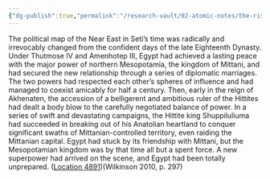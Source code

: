 ```yaml
---
{"dg-publish":true,"permalink":"/research-vault/02-atomic-notes/the-rise-of-the-hittites-upset-egypt-s-alliances-and-the-balance-of-power-in-the-near-east/"}
---
```


The political map of the Near East in Seti’s time was radically and irrevocably changed from the confident days of the late Eighteenth Dynasty. Under Thutmose IV and Amenhotep III, Egypt had achieved a lasting peace with the major power of northern Mesopotamia, the kingdom of Mittani, and had secured the new relationship through a series of diplomatic marriages. The two powers had respected each other’s spheres of influence and had managed to coexist amicably for half a century. Then, early in the reign of Akhenaten, the accession of a belligerent and ambitious ruler of the Hittites had dealt a body blow to the carefully negotiated balance of power. In a series of swift and devastating campaigns, the Hittite king Shuppiluliuma had succeeded in breaking out of his Anatolian heartland to conquer significant swaths of Mittanian-controlled territory, even raiding the Mittanian capital. Egypt had stuck by its friendship with Mittani, but the Mesopotamian kingdom was by that time all but a spent force. A new superpower had arrived on the scene, and Egypt had been totally unprepared. ([Location 4891](https://readwise.io/to_kindle?action=open&asin=B004FGMZAI&location=4891))(Wilkinson 2010, p. 297)